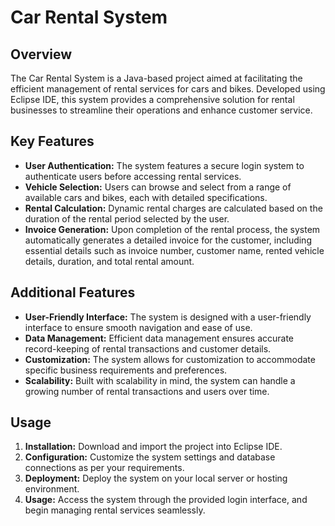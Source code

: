 # Car Rental System

## Overview
The Car Rental System is a Java-based project aimed at facilitating the efficient management of rental services for cars and bikes. Developed using Eclipse IDE, this system provides a comprehensive solution for rental businesses to streamline their operations and enhance customer service.

## Key Features
- **User Authentication:** The system features a secure login system to authenticate users before accessing rental services.
- **Vehicle Selection:** Users can browse and select from a range of available cars and bikes, each with detailed specifications.
- **Rental Calculation:** Dynamic rental charges are calculated based on the duration of the rental period selected by the user.
- **Invoice Generation:** Upon completion of the rental process, the system automatically generates a detailed invoice for the customer, including essential details such as invoice number, customer name, rented vehicle details, duration, and total rental amount.

## Additional Features
- **User-Friendly Interface:** The system is designed with a user-friendly interface to ensure smooth navigation and ease of use.
- **Data Management:** Efficient data management ensures accurate record-keeping of rental transactions and customer details.
- **Customization:** The system allows for customization to accommodate specific business requirements and preferences.
- **Scalability:** Built with scalability in mind, the system can handle a growing number of rental transactions and users over time.

## Usage
1. **Installation:** Download and import the project into Eclipse IDE.
2. **Configuration:** Customize the system settings and database connections as per your requirements.
3. **Deployment:** Deploy the system on your local server or hosting environment.
4. **Usage:** Access the system through the provided login interface, and begin managing rental services seamlessly.



